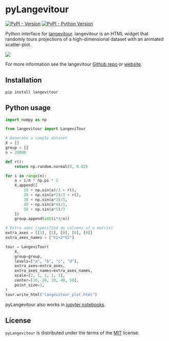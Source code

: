 # pyLangevitour

[![PyPI - Version](https://img.shields.io/pypi/v/langevitour.svg)](https://pypi.org/project/langevitour)
[![PyPI - Python Version](https://img.shields.io/pypi/pyversions/langevitour.svg)](https://pypi.org/project/langevitour)

Python interface for [langevitour](https://github.com/pfh/langevitour/). langevitour is an HTML widget that randomly tours projections of a high-dimensional dataset with an animated scatter-plot.

[![](docs/images/LangeviTour.gif)](https://colab.research.google.com/github/Wytamma/pyLangevitour/blob/main/examples/notebook.ipynb)

For more information see the langevitour [Github repo](https://github.com/pfh/langevitour) or [website](https://logarithmic.net/langevitour/).

## Installation

```console
pip install langevitour
```

## Python usage 

```python
import numpy as np

from langevitour import LangeviTour

# Generate a sample dataset
X = []
group = []
n = 20000

def r():
    return np.random.normal(0, 0.02)

for i in range(n):
    a = i/n * np.pi * 2
    X.append([
        10 + np.sin(a)/3 + r(),
        20 + np.sin(a*2)/3 + r(),
        30 + np.sin(a*3)/3,
        40 + np.sin(a*4)/3,
        50 + np.sin(a*5)/3
    ])
    group.append(int(i*4/n))

# Extra axes (specified as columns of a matrix)
extra_axes = [[1], [2], [0], [0], [0]]
extra_axes_names = ["V1+2*V2"]

tour = LangeviTour(
    X,
    group=group,
    levels=["a", "b", "c", "d"],
    extra_axes=extra_axes,
    extra_axes_names=extra_axes_names,
    scale=[2, 1, 1, 1, 1],
    center=[10, 20, 30, 40, 50],
    point_size=1,
)
tour.write_html("langevitour_plot.html")
```

pyLangevitour also works in [jupyter notebooks](https://colab.research.google.com/github/Wytamma/pyLangevitour/blob/main/examples/notebook.ipynb).



## License

`pyLangevitour` is distributed under the terms of the [MIT](https://spdx.org/licenses/MIT.html) license.
